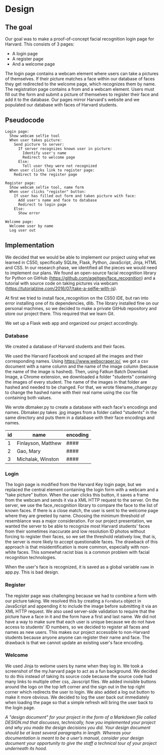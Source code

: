 # Design
## The goal
Our goal was to make a proof-of-concept facial recognition login page for Harvard. This consists of 3 pages:

* A login page
* A register page
* And a welcome page

The login page contains a webcam element where users can take a pictures of themselves. If their picture matches a face within our database of faces they get redirected to the welcome page, which recognizes them by name. The registration page contains a from and a webcam element. Users must fill out the form and submit a picture of themselves to register their face and add it to the database. Our pages mirror Harvard's website and we populated our database with faces of Harvard students.

## Pseudocode
```
Login page:
  Show webcam selfie tool
  When user takes picture:
    Send picture to server:
      If server recognizes known user in picture:
        Identify user's name
        Redirect to welcome page
      Else:
        Tell user they were not recognized
  When user clicks link to register page:
    Redirect to the register page

Register page:
  Show webcam selfie tool, name form
  When user clicks "register" button:
    If user has filled out form and taken picture with face:
      Add user's name and face to database
      Redirect to login page
    Else:
      Show error

Welcome page:
  Welcome user by name
  Log user out
```

## Implementation
We decided that we would be able to implement our project using what we learned in CS50, specifically SQLite, Flask, Python, JavaScript, Jinja, HTML and CSS. In our research phase, we identified all the pieces we would need to implement our plans. We found an open-source facial recognition library for Python on GitHub (https://github.com/ageitgey/face_recognition) and a tutorial with source code on taking pictures via webcam (https://tutorialzine.com/2016/07/take-a-selfie-with-js).

At first we tried to install face_recognition on the CS50 IDE, but ran into error installing one of its dependencies, dlib. The library installed fine on our personal machines, so we decided to make a private GitHub repository and store our project there. This required that we learn Git.

We set up a Flask web app and organized our project accordingly.

### Database

We created a database of Harvard students and their faces.

We used the Harvard Facebook and scraped all the images and their corresponding names. Using https://www.webscraper.io/, we got a csv document with a name column and the name of the image column (because the name of the image is hashed). Then, using Fatkun Batch Download Image, a Chrome extension, we downloaded a folder "students" containing the images of every student. The name of the images in that folder are hashed and needed to be changed. For that, we wrote filename_changer.py to change the hashed name with their real name using the csv file containing both values.

We wrote dbmaker.py to create a database with each face's encodings and names. Dbmaker.py takes .jpg images from a folder called "students" in the same directory and puts them in a database with their face encodings and names.

| id   | name               | encoding |
| ---- | ------------------ | -------- |
| 1    | Finlayson, Matthew | ####     |
| 2 | Gao, Mary | #### |
| 3 | Michalak, Winston | #### |


### Login

The login page is modified from the Harvard Key login page, but we replaced the central element containing the login form with a webcam and a "take picture" button. When the user clicks this button, it saves a frame from the webcam and sends it via a XML HTTP request to the server. On the server, we use the face_recognition library to compare the face to the list of known faces. If there is a close match, the user is sent to the welcome page where they are greeted by name. Choosing the minimum threshold of resemblance was a major consideration. For our project presentation, we wanted the server to be able to recognize most Harvard students' faces from their sometimes inaccurate and low resolution ID photos without forcing to register their faces, so we set the threshold relatively low, that is, the server is more likely to accept questionable faces. The drawback of this approach is that misidentification is more common, especially with non-white faces. This somewhat racist bias is a common problem with facial recognition technologies.

When the user's face is recognized, it is saved as a global variable `name` in app.py. This is bad design.

### Register

The register page was challenging because we had to combine a form with our picture taking. We resolved this by creating a `FormData` object in JavaScript and appending it to include the image before submitting it via an XML HTTP request. We also used server-side validation to require that the picture have a face in it and the form have a first and last name. We did not have a way to make sure that each user is unique because we do not have access to students' ID numbers, so we decided to register all faces and names as new users. This makes our project accessible to non-Harvard students because anyone anyone can register their name and face. The drawback is that we cannot update an existing user's face encoding.

### Welcome

We used Jinja to welome users by name when they log in. We took a screenshot of the my.harvard page to act as a fun background. We decided to do this instead of taking its source code because the source code had many links to multiple other css, Javscript files. We added invisible buttons around the logo on the top left corner and the sign out in the top right corner which redirects the user to login. We also added a log out button to make it more obvious. We decided to log the user back out immediately when loading the page so that a simple refresh will bring the user back to the login page.





*A "design document" for your project in the form of a Markdown file called DESIGN.md that discusses, technically, how you implemented your project and why you made the design decisions you did. Your design document should be at least several paragraphs in length. Whereas your documentation is meant to be a user’s manual, consider your design document your opportunity to give the staff a technical tour of your project underneath its hood.*
